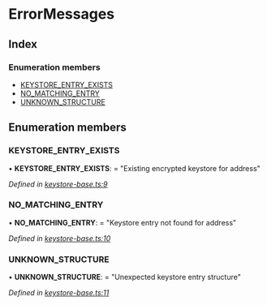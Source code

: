 # ErrorMessages

## Index

### Enumeration members

* [KEYSTORE\_ENTRY\_EXISTS](_keystore_base_.errormessages.md#keystore_entry_exists)
* [NO\_MATCHING\_ENTRY](_keystore_base_.errormessages.md#no_matching_entry)
* [UNKNOWN\_STRUCTURE](_keystore_base_.errormessages.md#unknown_structure)

## Enumeration members

### KEYSTORE\_ENTRY\_EXISTS

• **KEYSTORE\_ENTRY\_EXISTS**: = "Existing encrypted keystore for address"

_Defined in_ [_keystore-base.ts:9_](https://github.com/celo-org/celo-monorepo/blob/master/packages/sdk/keystores/src/keystore-base.ts#L9)

### NO\_MATCHING\_ENTRY

• **NO\_MATCHING\_ENTRY**: = "Keystore entry not found for address"

_Defined in_ [_keystore-base.ts:10_](https://github.com/celo-org/celo-monorepo/blob/master/packages/sdk/keystores/src/keystore-base.ts#L10)

### UNKNOWN\_STRUCTURE

• **UNKNOWN\_STRUCTURE**: = "Unexpected keystore entry structure"

_Defined in_ [_keystore-base.ts:11_](https://github.com/celo-org/celo-monorepo/blob/master/packages/sdk/keystores/src/keystore-base.ts#L11)

